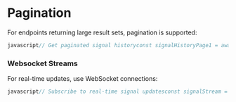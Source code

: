 # Pagination

For endpoints returning large result sets, pagination is supported:

```javascript
javascript// Get paginated signal historyconst signalHistoryPage1 = await agent.getSignalHistory({  timeframe: '90d',  limit: 50,  offset: 0});const signalHistoryPage2 = await agent.getSignalHistory({  timeframe: '90d',  limit: 50,  offset: 50});// Alternative cursor-based paginationconst signalHistoryNext = await agent.getSignalHistory({  timeframe: '90d',  limit: 50,  cursor: signalHistoryPage1.nextCursor});
```

### Websocket Streams

For real-time updates, use WebSocket connections:

```javascript
javascript// Subscribe to real-time signal updatesconst signalStream = agent.subscribeToSignals({  assets: ['BTC', 'ETH', 'SOL'],  minimumConfidence: 0.7});signalStream.on('signal', (signal) => {  console.log('New signal received:', signal);});// Subscribe to position updatesconst positionStream = agent.subscribeToPositions();positionStream.on('position', (position) => {  console.log('Position update:', position);});// Handle connection issuessignalStream.on('error', (error) => {  console.error('Signal stream error:', error);});// Close streams when donesignalStream.close();positionStream.close();
```

```
```
